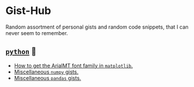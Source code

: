 # Gist-Hub
Random assortment of personal gists and random code snippets, that I can never seem to remember.

## [`python`](https://github.com/David-Peede/gist-hub/tree/main/python) 🐍 

- [How to get the ArialMT font family in `matplotlib`.](https://github.com/David-Peede/gist-hub/blob/main/python/arialmt_fonts_in_matplotlib.md)
- [Miscellaneous `numpy` gists.](https://github.com/David-Peede/gist-hub/blob/main/python/numpy.md)
- [Miscellaneous `pandas` gists.](https://github.com/David-Peede/gist-hub/blob/main/python/pandas.md)